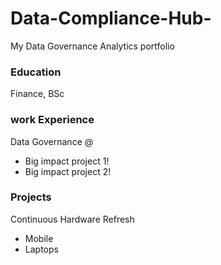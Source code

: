 # Data-Compliance-Hub-
My Data Governance Analytics portfolio 
### Education
Finance, BSc

### work Experience 
Data Governance @ 
- Big impact project 1!
- Big impact project 2!

### Projects
Continuous Hardware Refresh
- Mobile
- Laptops
  
